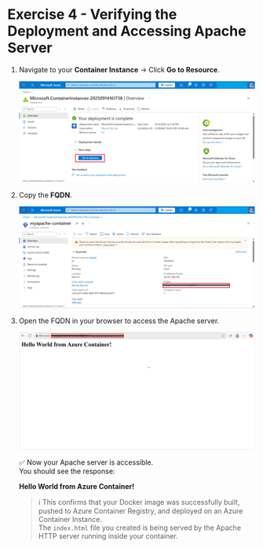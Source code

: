 # Exercise 4 - Verifying the Deployment and Accessing Apache Server

1. Navigate to your **Container Instance** → Click **Go to Resource**.
   
   ![](./azurelab/ci6.png)  

3. Copy the **FQDN**.
   
   ![](./azurelab/verify.5.png)  

5. Open the FQDN in your browser to access the Apache server.
   
   ![](./azurelab/verify1.png)

    ✅ Now your Apache server is accessible.  
   You should see the response:  

   **Hello World from Azure Container!**  

   > ℹ️ This confirms that your Docker image was successfully built, pushed to Azure Container Registry, and deployed on an Azure Container Instance.  
   > The `index.html` file you created is being served by the Apache HTTP server running inside your container.
 
